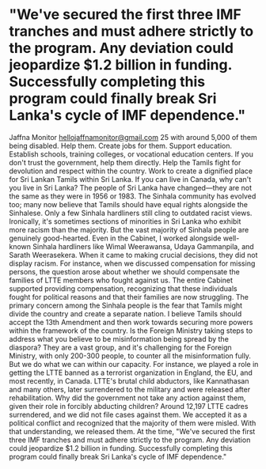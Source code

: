 # "We've secured the first three IMF tranches and must adhere strictly to the program. Any deviation could jeopardize $1.2 billion in funding. Successfully completing this program could finally break Sri Lanka's cycle of IMF dependence."

Jaffna Monitor
hellojaffnamonitor@gmail.com
25
with around 5,000 of them being disabled. 
Help them. Create jobs for them. Support 
education. Establish schools, training colleges, 
or vocational education centers. If you don't 
trust the government, help them directly. Help 
the Tamils fight for devolution and respect 
within the country. Work to create a dignified 
place for Sri Lankan Tamils within Sri Lanka. 
If you can live in Canada, why can't you live 
in Sri Lanka? The people of Sri Lanka have 
changed—they are not the same as they were 
in 1956  or 1983. The Sinhala community 
has evolved too; many now believe that 
Tamils should have equal rights alongside the 
Sinhalese. Only a few Sinhala hardliners still 
cling to outdated racist
views. Ironically, it's sometimes sections of 
minorities in Sri Lanka who exhibit more 
racism than the majority. But the vast majority 
of Sinhala people are genuinely good-hearted.
Even in the Cabinet, I worked alongside 
well-known Sinhala hardliners like Wimal 
Weerawansa, Udaya Gammanpila, and Sarath 
Weerasekera. When it came to making crucial 
decisions, they did not display racism. For 
instance, when we discussed compensation 
for missing persons, the question arose about 
whether we should compensate the families 
of LTTE members who fought against us. 
The entire Cabinet supported providing 
compensation, recognizing that these 
individuals fought for political reasons and 
that their families are now struggling.
The primary concern among the Sinhala 
people is the fear that Tamils might divide the 
country and create a separate nation. I believe 
Tamils should accept the 13th Amendment 
and then work towards securing more powers 
within the framework of the country.
Is the Foreign Ministry taking steps 
to address what you believe to be 
misinformation being spread by the 
diaspora?
They are a vast group, and it's challenging 
for the Foreign Ministry, with only 200-300 
people, to counter all the misinformation fully. 
But we do what we can within our capacity. 
For instance, we played a role in getting the 
LTTE banned as a terrorist organization in 
England, the EU, and most recently, in Canada.
LTTE's brutal child abductors, like 
Kannathasan and many others, later 
surrendered to the military and were 
released after rehabilitation. Why did 
the government not take any action 
against them, given their role in 
forcibly abducting children?
Around 12,197 LTTE cadres surrendered, and 
we did not file cases against them. We accepted 
it as a political conflict and recognized that 
the majority of them were misled. With that 
understanding, we released them. At the  time, 
"We've secured the first three IMF tranches 
and must adhere strictly to the program. Any 
deviation could jeopardize $1.2 billion in funding. 
Successfully completing this program could finally 
break Sri Lanka's cycle of IMF dependence."

